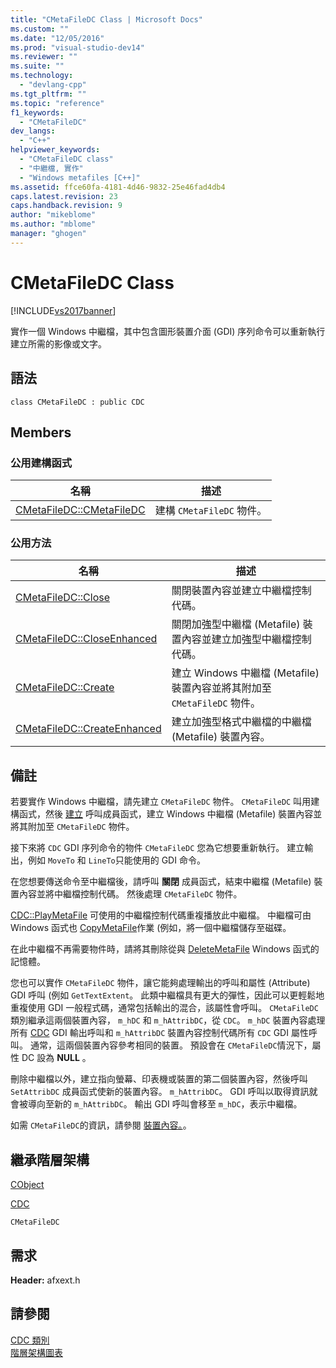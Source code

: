 ```yaml
---
title: "CMetaFileDC Class | Microsoft Docs"
ms.custom: ""
ms.date: "12/05/2016"
ms.prod: "visual-studio-dev14"
ms.reviewer: ""
ms.suite: ""
ms.technology: 
  - "devlang-cpp"
ms.tgt_pltfrm: ""
ms.topic: "reference"
f1_keywords: 
  - "CMetaFileDC"
dev_langs: 
  - "C++"
helpviewer_keywords: 
  - "CMetaFileDC class"
  - "中繼檔, 實作"
  - "Windows metafiles [C++]"
ms.assetid: ffce60fa-4181-4d46-9832-25e46fad4db4
caps.latest.revision: 23
caps.handback.revision: 9
author: "mikeblome"
ms.author: "mblome"
manager: "ghogen"
---
```

# CMetaFileDC Class
[!INCLUDE[vs2017banner](../../assembler/inline/includes/vs2017banner.md)]

實作一個 Windows 中繼檔，其中包含圖形裝置介面 \(GDI\) 序列命令可以重新執行建立所需的影像或文字。  
  
## 語法  
  
```  
class CMetaFileDC : public CDC  
```  
  
## Members  
  
### 公用建構函式  
  
|名稱|描述|  
|--------|--------|  
|[CMetaFileDC::CMetaFileDC](../Topic/CMetaFileDC::CMetaFileDC.md)|建構 `CMetaFileDC` 物件。|  
  
### 公用方法  
  
|名稱|描述|  
|--------|--------|  
|[CMetaFileDC::Close](../Topic/CMetaFileDC::Close.md)|關閉裝置內容並建立中繼檔控制代碼。|  
|[CMetaFileDC::CloseEnhanced](../Topic/CMetaFileDC::CloseEnhanced.md)|關閉加強型中繼檔 \(Metafile\) 裝置內容並建立加強型中繼檔控制代碼。|  
|[CMetaFileDC::Create](../Topic/CMetaFileDC::Create.md)|建立 Windows 中繼檔 \(Metafile\) 裝置內容並將其附加至 `CMetaFileDC` 物件。|  
|[CMetaFileDC::CreateEnhanced](../Topic/CMetaFileDC::CreateEnhanced.md)|建立加強型格式中繼檔的中繼檔 \(Metafile\) 裝置內容。|  
  
## 備註  
 若要實作 Windows 中繼檔，請先建立 `CMetaFileDC` 物件。  `CMetaFileDC` 叫用建構函式，然後 [建立](../Topic/CMetaFileDC::Create.md) 呼叫成員函式，建立 Windows 中繼檔 \(Metafile\) 裝置內容並將其附加至 `CMetaFileDC` 物件。  
  
 接下來將 `CDC` GDI 序列命令的物件 `CMetaFileDC` 您為它想要重新執行。  建立輸出，例如 `MoveTo` 和 `LineTo`只能使用的 GDI 命令。  
  
 在您想要傳送命令至中繼檔後，請呼叫 **關閉** 成員函式，結束中繼檔 \(Metafile\) 裝置內容並將中繼檔控制代碼。  然後處理 `CMetaFileDC` 物件。  
  
 [CDC::PlayMetaFile](../Topic/CDC::PlayMetaFile.md) 可使用的中繼檔控制代碼重複播放此中繼檔。  中繼檔可由 Windows 函式也 [CopyMetaFile](http://msdn.microsoft.com/library/windows/desktop/dd183480)作業 \(例如，將一個中繼檔儲存至磁碟。  
  
 在此中繼檔不再需要物件時，請將其刪除從與 [DeleteMetaFile](http://msdn.microsoft.com/library/windows/desktop/dd183537) Windows 函式的記憶體。  
  
 您也可以實作 `CMetaFileDC` 物件，讓它能夠處理輸出的呼叫和屬性 \(Attribute\) GDI 呼叫 \(例如 `GetTextExtent`。  此類中繼檔具有更大的彈性，因此可以更輕鬆地重複使用 GDI 一般程式碼，通常包括輸出的混合，該屬性會呼叫。  `CMetaFileDC` 類別繼承這兩個裝置內容， `m_hDC` 和 `m_hAttribDC`，從 `CDC`。  `m_hDC` 裝置內容處理所有 [CDC](../../mfc/reference/cdc-class.md) GDI 輸出呼叫和 `m_hAttribDC` 裝置內容控制代碼所有 `CDC` GDI 屬性呼叫。  通常，這兩個裝置內容參考相同的裝置。  預設會在 `CMetaFileDC`情況下，屬性 DC 設為 **NULL** 。  
  
 刪除中繼檔以外，建立指向螢幕、印表機或裝置的第二個裝置內容，然後呼叫 `SetAttribDC` 成員函式使新的裝置內容。 `m_hAttribDC`。  GDI 呼叫以取得資訊就會被導向至新的 `m_hAttribDC`。  輸出 GDI 呼叫會移至 `m_hDC`，表示中繼檔。  
  
 如需 `CMetaFileDC`的資訊，請參閱 [裝置內容。](../../mfc/device-contexts.md)。  
  
## 繼承階層架構  
 [CObject](../../mfc/reference/cobject-class.md)  
  
 [CDC](../../mfc/reference/cdc-class.md)  
  
 `CMetaFileDC`  
  
## 需求  
 **Header:** afxext.h  
  
## 請參閱  
 [CDC 類別](../../mfc/reference/cdc-class.md)   
 [階層架構圖表](../../mfc/hierarchy-chart.md)